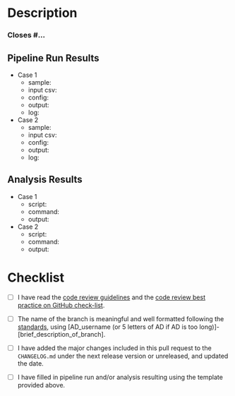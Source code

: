 # Description
<!--- Briefly describe the changes included in this pull request and the paths to the test cases below
 !--- starting with 'Closes #...' if appropriate --->

### Closes #...

## Pipeline Run Results

- Case 1
    - sample:    <!-- e.g. A-mini S2.T-1, A-mini S2.T-n1 -->
    - input csv: <!-- path/to/input.csv -->
    - config:    <!-- path/to/xxx.config -->
    - output:    <!-- path/to/output -->
    - log:       <!-- path/to/log -->
- Case 2
    - sample:    <!-- e.g. A-mini S2.T-1, A-mini S2.T-n1 -->
    - input csv: <!-- path/to/input.csv -->
    - config:    <!-- path/to/xxx.config -->
    - output:    <!-- path/to/output -->
    - log:       <!-- path/to/log -->

## Analysis Results

- Case 1
    - script:    <!-- path/to/script.R -->
    - command:   <!-- path/to/launch.sh -->
    - output:    <!-- path/to/output -->
- Case 2
    - script:    <!-- path/to/script.R -->
    - command:   <!-- path/to/launch.sh -->
    - output:    <!-- path/to/output -->

# Checklist
<!--- Please read each of the following items and confirm by replacing the [ ] with a [X] --->

- [ ] I have read the [code review guidelines](https://confluence.mednet.ucla.edu/display/BOUTROSLAB/Code+Review+Guidelines) and the [code review best practice on GitHub check-list](https://confluence.mednet.ucla.edu/display/BOUTROSLAB/Code+Review+Best+Practice+on+GitHub+-+Check+List).

- [ ] The name of the branch is meaningful and well formatted following the [standards](https://confluence.mednet.ucla.edu/display/BOUTROSLAB/Code+Review+Best+Practice+on+GitHub+-+Check+List), using \[AD_username (or 5 letters of AD if AD is too long)]-\[brief_description_of_branch].

- [ ] I have added the major changes included in this pull request to the `CHANGELOG.md` under the next release version or unreleased, and updated the date.

- [ ] I have filled in pipeline run and/or analysis resulting using the template provided above.
